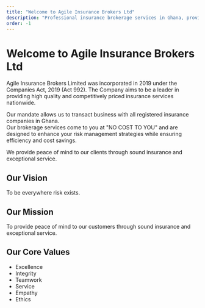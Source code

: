 ```yaml
---
title: "Welcome to Agile Insurance Brokers Ltd"
description: "Professional insurance brokerage services in Ghana, providing peace of mind through sound insurance and exceptional service"
order: -1
---
```


# Welcome to Agile Insurance Brokers Ltd

Agile Insurance Brokers Limited was incorporated in 2019 under the Companies Act, 2019 (Act 992).
The Company aims to be a leader in providing high quality and competitively priced insurance services nationwide.

Our mandate allows us to transact business with all registered insurance companies in Ghana.  
Our brokerage services come to you at "NO COST TO YOU" and are designed to enhance your risk management strategies while ensuring efficiency and cost savings.

We provide peace of mind to our clients through sound insurance and exceptional service.

## Our Vision
To be everywhere risk exists.

## Our Mission
To provide peace of mind to our customers through sound insurance and exceptional service.

## Our Core Values
- Excellence
- Integrity
- Teamwork
- Service
- Empathy
- Ethics
